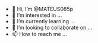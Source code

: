 - 👋 Hi, I’m @MATEUS085p
- 👀 I’m interested in ...
- 🌱 I’m currently learning ...
- 💞️ I’m looking to collaborate on ...
- 📫 How to reach me ...

<!---
MATEUS085p/MATEUS085p is a ✨ special ✨ repository because its `README.md` (this file) appears on your GitHub profile.
You can click the Preview link to take a look at your changes.
--->
